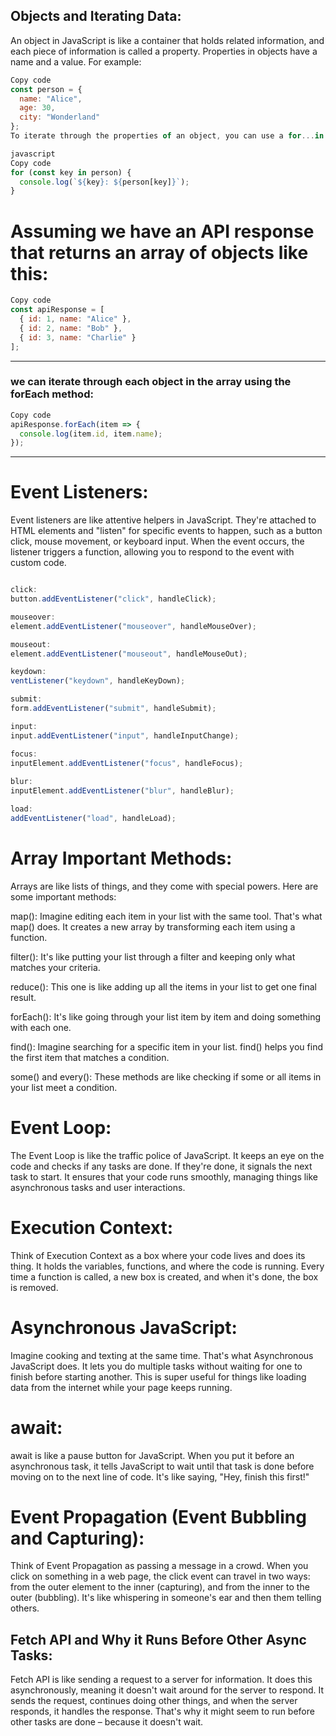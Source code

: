
## Objects and Iterating Data:
An object in JavaScript is like a container that holds related information, and each piece of information is called a property. Properties in objects have a name and a value. For example:

```javascript
Copy code
const person = {
  name: "Alice",
  age: 30,
  city: "Wonderland"
};
To iterate through the properties of an object, you can use a for...in loop:

javascript
Copy code
for (const key in person) {
  console.log(`${key}: ${person[key]}`);
} 

```
 

# Assuming we have an API response that returns an array of objects like this:

```javascript
Copy code
const apiResponse = [
  { id: 1, name: "Alice" },
  { id: 2, name: "Bob" },
  { id: 3, name: "Charlie" }
];  
`````` 
---
### we can iterate through each object in the array using the forEach method:

```javascript
Copy code
apiResponse.forEach(item => {
  console.log(item.id, item.name);
});  
``` 
----
# Event Listeners:
Event listeners are like attentive helpers in JavaScript. They're attached to HTML elements and "listen" for specific events to happen, such as a button click, mouse movement, or keyboard input. When the event occurs, the listener triggers a function, allowing you to respond to the event with custom code.
 ```javascript

click:
 button.addEventListener("click", handleClick); 

mouseover:
 element.addEventListener("mouseover", handleMouseOver); 

mouseout:
 element.addEventListener("mouseout", handleMouseOut); 

keydown:
ventListener("keydown", handleKeyDown);

submit:
 form.addEventListener("submit", handleSubmit);  

input:
input.addEventListener("input", handleInputChange);  

 focus:
 inputElement.addEventListener("focus", handleFocus);
  
blur:
 inputElement.addEventListener("blur", handleBlur); 
 
 load:
 addEventListener("load", handleLoad);

  ```
 
# Array Important Methods:
Arrays are like lists of things, and they come with special powers. Here are some important methods:

map(): Imagine editing each item in your list with the same tool. That's what map() does. It creates a new array by transforming each item using a function.

filter(): It's like putting your list through a filter and keeping only what matches your criteria.

reduce(): This one is like adding up all the items in your list to get one final result.

forEach(): It's like going through your list item by item and doing something with each one.

find(): Imagine searching for a specific item in your list. find() helps you find the first item that matches a condition.

some() and every(): These methods are like checking if some or all items in your list meet a condition.

# Event Loop:
The Event Loop is like the traffic police of JavaScript. It keeps an eye on the code and checks if any tasks are done. If they're done, it signals the next task to start. It ensures that your code runs smoothly, managing things like asynchronous tasks and user interactions.

# Execution Context:
Think of Execution Context as a box where your code lives and does its thing. It holds the variables, functions, and where the code is running. Every time a function is called, a new box is created, and when it's done, the box is removed.

# Asynchronous JavaScript:
Imagine cooking and texting at the same time. That's what Asynchronous JavaScript does. It lets you do multiple tasks without waiting for one to finish before starting another. This is super useful for things like loading data from the internet while your page keeps running.

# await:
await is like a pause button for JavaScript. When you put it before an asynchronous task, it tells JavaScript to wait until that task is done before moving on to the next line of code. It's like saying, "Hey, finish this first!"

# Event Propagation (Event Bubbling and Capturing):
Think of Event Propagation as passing a message in a crowd. When you click on something in a web page, the click event can travel in two ways: from the outer element to the inner (capturing), and from the inner to the outer (bubbling). It's like whispering in someone's ear and then them telling others.

## Fetch API and Why it Runs Before Other Async Tasks:
Fetch API is like sending a request to a server for information. It does this asynchronously, meaning it doesn't wait around for the server to respond. It sends the request, continues doing other things, and when the server responds, it handles the response. That's why it might seem to run before other tasks are done – because it doesn't wait.
